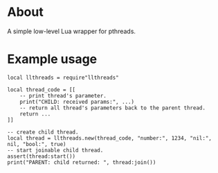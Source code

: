 About
=====

A simple low-level Lua wrapper for pthreads.

Example usage
=============

	local llthreads = require"llthreads"

	local thread_code = [[
		-- print thread's parameter.
		print("CHILD: received params:", ...)
		-- return all thread's parameters back to the parent thread.
		return ...
	]]
	
	-- create child thread.
	local thread = llthreads.new(thread_code, "number:", 1234, "nil:", nil, "bool:", true)
	-- start joinable child thread.
	assert(thread:start())
	print("PARENT: child returned: ", thread:join())


